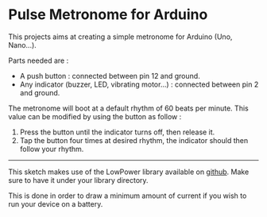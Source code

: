 # Pulse Metronome for Arduino

This projects aims at creating a simple metronome for Arduino (Uno, Nano...).

Parts needed are :
- A push button : connected between pin 12 and ground.
- Any indicator (buzzer, LED, vibrating motor...) : connected between pin 2 and ground.

The metronome will boot at a default rhythm of 60 beats per minute. This value can be modified by using the button as follow :
1. Press the button until the indicator turns off, then release it.
2. Tap the button four times at desired rhythm, the indicator should then follow your rhythm.

-----

This sketch makes use of the LowPower library available on [github](https://github.com/rocketscream/Low-Power). Make sure to have it under your library directory.

This is done in order to draw a minimum amount of current if you wish to run your device on a battery.
